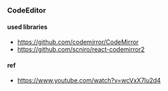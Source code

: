 ### CodeEditor

#### used libraries

- https://github.com/codemirror/CodeMirror
- https://github.com/scniro/react-codemirror2


#### ref
- https://www.youtube.com/watch?v=wcVxX7lu2d4

